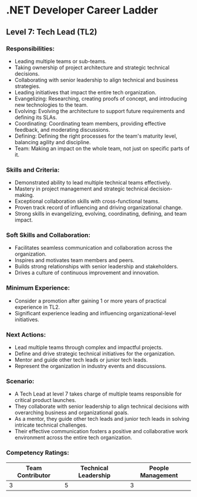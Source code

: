 # .NET Developer Career Ladder

## Level 7: Tech Lead (TL2)

### Responsibilities:
- Leading multiple teams or sub-teams.
- Taking ownership of project architecture and strategic technical decisions.
- Collaborating with senior leadership to align technical and business strategies.
- Leading initiatives that impact the entire tech organization.
- Evangelizing: Researching, creating proofs of concept, and introducing new technologies to the team.
- Evolving: Evolving the architecture to support future requirements and defining its SLAs.
- Coordinating: Coordinating team members, providing effective feedback, and moderating discussions.
- Defining: Defining the right processes for the team's maturity level, balancing agility and discipline.
- Team: Making an impact on the whole team, not just on specific parts of it.

### Skills and Criteria:
- Demonstrated ability to lead multiple technical teams effectively.
- Mastery in project management and strategic technical decision-making.
- Exceptional collaboration skills with cross-functional teams.
- Proven track record of influencing and driving organizational change.
- Strong skills in evangelizing, evolving, coordinating, defining, and team impact.

### Soft Skills and Collaboration:
- Facilitates seamless communication and collaboration across the organization.
- Inspires and motivates team members and peers.
- Builds strong relationships with senior leadership and stakeholders.
- Drives a culture of continuous improvement and innovation.

### Minimum Experience:
- Consider a promotion after gaining 1 or more years of practical experience in TL2.
- Significant experience leading and influencing organizational-level initiatives.

### Next Actions:
- Lead multiple teams through complex and impactful projects.
- Define and drive strategic technical initiatives for the organization.
- Mentor and guide other tech leads or junior tech leads.
- Represent the organization in industry events and discussions.

### Scenario:
- A Tech Lead at level 7 takes charge of multiple teams responsible for critical product launches.
- They collaborate with senior leadership to align technical decisions with overarching business and organizational goals.
- As a mentor, they guide other tech leads and junior tech leads in solving intricate technical challenges.
- Their effective communication fosters a positive and collaborative work environment across the entire tech organization.

### Competency Ratings:
| Team Contributor | Technical Leadership | People Management |
| ---------------- | -------------------- | ----------------- |
|         3        |          5           |         3         |